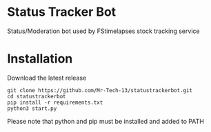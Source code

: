# Status Tracker Bot
Status/Moderation bot used by FStimelapses stock tracking service


# Installation
Download the latest release
```shell
git clone https://github.com/Mr-Tech-13/statustrackerbot.git
cd statustrackerbot
pip install -r requirements.txt
python3 start.py
```
Please note that python and pip must be installed and added to PATH
